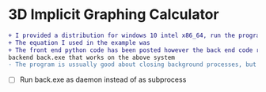 # 3D Implicit Graphing Calculator

```diff
+ I provided a distribution for windows 10 intel x86_64, run the program by click appl.exe (z is up, not y)
+ The equation I used in the example was
+ The front end python code has been posted however the back end code remains private. However, I provided a windows executable of the 
backend back.exe that works on the above system
- The program is ussually good about closing background processes, but sometimes back.exe is left running so check task manager
```
- [ ] Run back.exe as daemon instead of as subprocess
